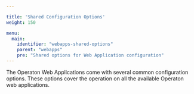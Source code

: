 ```yaml
---

title: 'Shared Configuration Options'
weight: 150

menu:
  main:
    identifier: "webapps-shared-options"
    parent: "webapps"
    pre: "Shared options for Web Application configuration"
---
```



The Operaton Web Applications come with several common configuration options. These options cover the operation on all the available Operaton web applications.
